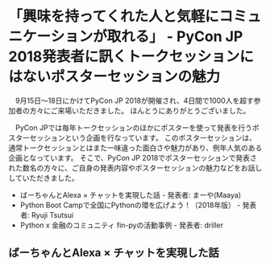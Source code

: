 # 「興味を持ってくれた人と気軽にコミュニケーションが取れる」 - PyCon JP 2018発表者に訊くトークセッションにはないポスターセッションの魅力

　9月15日〜18日にかけてPyCon JP 2018が開催され、4日間で1000人を超す参加者の方々にご来場いただきました。
ほんとうにありがとうございました。

　PyCon JPでは毎年トークセッションのほかにポスターを使って発表を行うポスターセッションという企画を行なっています。
このポスターセッションは、通常トークセッションとはまた一味違った面白さや魅力があり、例年人気のある企画となっています。
そこで、PyCon JP 2018でポスターセッションで発表された数名の方々に、ご自身の発表内容やポスターセッションの魅力などをお話ししていただきました。

* ばーちゃんとAlexa × チャットを実現した話 - 発表者: まーや(Maaya)
* Python Boot Campで全国にPythonの環を広げよう！（2018年版） - 発表者: Ryuji Tsutsui
* Python x 金融のコミュニティ fin-pyの活動事例 - 発表者: driller


## ばーちゃんとAlexa × チャットを実現した話


